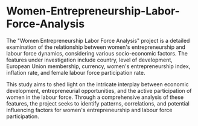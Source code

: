 # Women-Entrepreneurship-Labor-Force-Analysis


The "Women Entrepreneurship Labor Force Analysis" project is a detailed examination of the relationship between women's entrepreneurship and labour force dynamics, considering various socio-economic factors. The features under investigation include country, level of development, European Union membership, currency, women's entrepreneurship index, inflation rate, and female labour force participation rate.


This study aims to shed light on the intricate interplay between economic development, entrepreneurial opportunities, and the active participation of women in the labour force. Through a comprehensive analysis of these features, the project seeks to identify patterns, correlations, and potential influencing factors for women's entrepreneurship and labour force participation.


